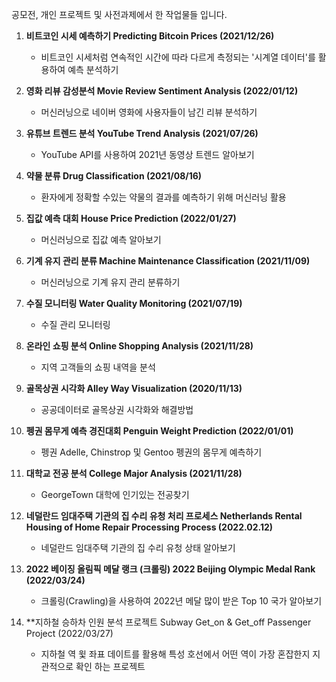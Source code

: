 공모전, 개인 프로젝트 및 사전과제에서 한 작업물들 입니다. 

1. **비트코인 시세 예측하기 Predicting Bitcoin Prices (2021/12/26)**
   - 비트코인 시세처럼 연속적인 시간에 따라 다르게 측정되는 '시계열 데이터'를 활용하여 예측 분석하기 


2. **영화 리뷰 감성분석 Movie Review Sentiment Analysis (2022/01/12)**
   - 머신러닝으로 네이버 영화에 사용자들이 남긴 리뷰 분석하기 


3. **유튜브 트렌드 분석 YouTube Trend Analysis (2021/07/26)**
   - YouTube API를 사용하여 2021년 동영상 트렌드 알아보기 

4. **약물 분류  Drug Classification (2021/08/16)**
   - 환자에게 정확할 수있는 약물의 결과를 예측하기 위해 머신러닝 활용 


5. **집값 예측 대회 House Price Prediction (2022/01/27)** 
   - 머신러닝으로 집값 예측 알아보기 


6. **기계 유지 관리 분류 Machine Maintenance Classification (2021/11/09)**
   - 머신러닝으로 기계 유지 관리 분류하기 


7. **수질 모니터링 Water Quality Monitoring (2021/07/19)**
   - 수질 관리 모니터링 


8. **온라인 쇼핑 분석 Online Shopping Analysis (2021/11/28)** 
   - 지역 고객들의 쇼핑 내역을 분석


9. **골목상권 시각화 Alley Way Visualization  (2020/11/13)** 
   - 공공데이터로 골목상권 시각화와 해결방법 


10. **펭권 몸무게 예측 경진대회 Penguin Weight Prediction (2022/01/01)** 
    - 펭권 Adelle, Chinstrop 및 Gentoo 펭권의 몸무게 예측하기 

11. **대학교 전공 분석 College Major Analysis (2021/11/28)**
    - GeorgeTown 대학에 인기있는 전공찾기 

12. **네덜란드 임대주택 기관의 집 수리 유청 처리 프로세스 Netherlands Rental Housing of Home Repair Processing Process (2022.02.12)**
    - 네덜란드 임대주택 기관의 집 수리 유청 상태 알아보기 

13. **2022 베이징 올림픽 메달 랭크 (크롤링) 2022 Beijing Olympic Medal Rank (2022/03/24)**
    - 크롤링(Crawling)을 사용하여 2022년 메달 많이 받은 Top 10 국가 알아보기 

15. **지하철 승하차 인원 분석 프로젝트 Subway Get_on & Get_off Passenger Project (2022/03/27)
    - 지하철 역 윛 좌표 데이트를 활용해 특성 호선에서 어떤 역이 가장 혼잡한지 지관적으로 확인 하는 프로젝트 
